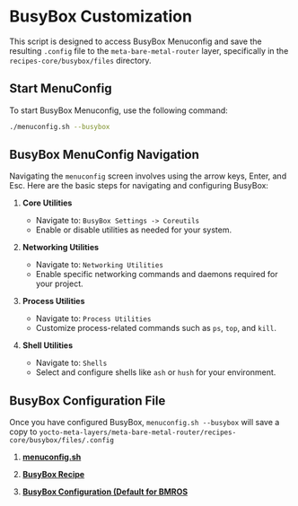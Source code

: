 # BusyBox Customization

This script is designed to access BusyBox Menuconfig and save the resulting `.config` file to the `meta-bare-metal-router` layer, specifically in the `recipes-core/busybox/files` directory.

## Start MenuConfig

To start BusyBox Menuconfig, use the following command:

```bash
./menuconfig.sh --busybox
```

## BusyBox MenuConfig Navigation

Navigating the `menuconfig` screen involves using the arrow keys, Enter, and Esc. Here are the basic steps for navigating and configuring BusyBox:

1. **Core Utilities**
   - Navigate to: `BusyBox Settings -> Coreutils`
   - Enable or disable utilities as needed for your system.

2. **Networking Utilities**
   - Navigate to: `Networking Utilities`
   - Enable specific networking commands and daemons required for your project.

3. **Process Utilities**
   - Navigate to: `Process Utilities`
   - Customize process-related commands such as `ps`, `top`, and `kill`.

4. **Shell Utilities**
   - Navigate to: `Shells`
   - Select and configure shells like `ash` or `hush` for your environment.

## BusyBox Configuration File

Once you have configured BusyBox, `menuconfig.sh --busybox` will save a copy to `yocto-meta-layers/meta-bare-metal-router/recipes-core/busybox/files/.config`

1. [**menuconfig.sh**](../../menuconfig.sh)

2. [**BusyBox Recipe**](../../yocto-meta-layers/meta-bare-metal-router/recipes-core/busybox/busybox_%25.bbappend)

3. [**BusyBox Configuration (Default for BMROS**](../../yocto-meta-layers/meta-bare-metal-router/recipes-core/busybox/files/.config-bmros)